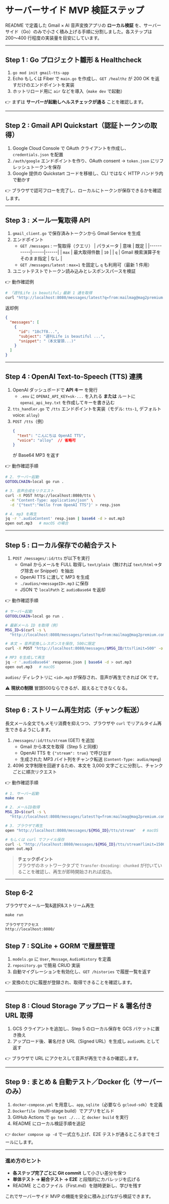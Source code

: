 # サーバーサイド MVP 検証ステップ

README で定義した Gmail × AI 音声変換アプリの **ローカル検証** を、サーバーサイド（Go）のみで小さく積み上げる手順に分割しました。各ステップは 200〜400 行程度の実装量を目安にしています。

---

## Step 1 : Go プロジェクト雛形 & Healthcheck

1. `go mod init gmail-tts-app`
2. Echo もしくは Fiber で `main.go` を作成し、`GET /healthz` が 200 OK を返すだけのエンドポイントを実装
3. ホットリロード用に `air` などを導入（`make dev` で起動）

👉 まずは **サーバーが起動しヘルスチェックが通る** ことを確認します。

---

## Step 2 : Gmail API Quickstart（認証トークンの取得）

1. Google Cloud Console で OAuth クライアントを作成し、`credentials.json` を配置
2. `/auth/google` エンドポイントを作り、OAuth consent → `token.json` にリフレッシュトークンを保存
3. Google 提供の Quickstart コードを移植し、CLI ではなく HTTP ハンドラ内で動かす

👉 ブラウザで認可フローを完了し、ローカルにトークンが保存できるかを確認します。

---

## Step 3 : メール一覧取得 API

1. `gmail_client.go` で保存済みトークンから Gmail Service を生成
2. エンドポイント
   - `GET /messages` : 一覧取得（クエリ）
     | パラメータ | 意味 | 既定 |
     |-----------|------|------|
     | `max`     | 最大取得件数            | `10` |
     | `q`       | Gmail 検索演算子をそのまま指定 | なし |
   - `GET /messages/latest` : `max=1` を固定し `q` も利用可（最新 1 件用）
3. ユニットテストでトークン読み込みとレスポンスパースを検証

👉 動作確認例
```bash
# 「週刊Life is beautiful」最新 1 通を取得
curl "http://localhost:8080/messages/latest?q=from:mailmag@mag2premium.com%20subject:%22週刊Life%20is%20beautiful%22" | jq
```
返却例
```json
{
  "messages": [
    {
      "id": "18c7f8...",
      "subject": "週刊Life is beautiful ...",
      "snippet": "（本文冒頭...)"
    }
  ]
}
```

---

## Step 4 : OpenAI Text-to-Speech (TTS) 連携

1. OpenAI ダッシュボードで **API キー** を発行
   - `.env` に `OPENAI_API_KEY=sk-...` を入れる **または** ルートに `openai_api_key.txt` を作成してキーを書き込む
2. `tts_handler.go` で `/tts` エンドポイントを実装（モデル: `tts-1`, デフォルト voice: `alloy`）
3. `POST /tts`（例）
   ```json
   {
     "text": "こんにちは OpenAI TTS",
     "voice": "alloy"  // 省略可
   }
   ```
   が Base64 MP3 を返す

👉 動作確認手順
```bash
# 2. サーバー起動
GOTOOLCHAIN=local go run .

# 3. 音声合成をリクエスト
curl -X POST http://localhost:8080/tts \
  -H "Content-Type: application/json" \
  -d '{"text":"Hello from OpenAI TTS"}' > resp.json

# 4. mp3 を再生
jq -r '.audioContent' resp.json | base64 -d > out.mp3
open out.mp3   # macOS の場合
```

---

## Step 5 : ローカル保存での結合テスト

1. `POST /messages/:id/tts` が以下を実行
   - Gmail からメールを FULL 取得し `text/plain`（無ければ `text/html`→タグ除去 or Snippet）を抽出
   - OpenAI TTS に渡して MP3 を生成
   - `./audios/<messageID>.mp3` に保存
   - JSON で `localPath` と `audioBase64` を返却

👉 動作確認手順
```bash
# サーバー起動
GOTOOLCHAIN=local go run .

# 最新メール ID を取得（例）
MSG_ID=$(curl -s \
  "http://localhost:8080/messages/latest?q=from:mailmag@mag2premium.com%20subject:%22週刊Life%20is%20beautiful%22" | jq -r '.messages[0].id')

# 本文 → 音声変換しレスポンスを保存, 500に限定
curl -X POST "http://localhost:8080/messages/$MSG_ID/tts?limit=500" -o response.json

# MP3 を生成して再生
jq -r '.audioBase64' response.json | base64 -d > out.mp3
open out.mp3   # macOS
```

`audios/` ディレクトリに `<id>.mp3` が保存され、音声が再生できれば OK です。

⚠️ **現状の制限**
冒頭500ならできるが、超えるとできなくなる。

---

## Step 6 : ストリーム再生対応（チャンク転送）

長文メール全文でもメモリ消費を抑えつつ、ブラウザや `curl` でリアルタイム再生できるようにします。

1. `/messages/:id/tts/stream` (GET) を追加
   - Gmail から本文を取得（Step 5 と同様）
   - OpenAI TTS を `{"stream": true}` で呼び出す
   - 生成された MP3 バイト列をチャンク転送 (`Content-Type: audio/mpeg`)
2. 4096 文字制限を回避するため、本文を 3,000 文字ごとに分割し、チャンクごとに順次リクエスト

👉 動作確認手順

```bash
# 1. サーバー起動
make run

# 2. メールID取得
MSG_ID=$(curl -s \
  "http://localhost:8080/messages/latest?q=from:mailmag@mag2premium.com%20subject:%22週刊Life%20is%20beautiful%22" | jq -r '.messages[0].id')

# 3. ブラウザで再生
open "http://localhost:8080/messages/${MSG_ID}/tts/stream"   # macOS

# もしくは curl でファイル保存
curl -L "http://localhost:8080/messages/${MSG_ID}/tts/stream?limit=1500" -o out.mp3
open out.mp3
```

> **チェックポイント**  
> ブラウザのネットワークタブで `Transfer-Encoding: chunked` が付いていることを確認し、再生が即時開始されれば成功。

---

## Step 6-2
ブラウザでメール一覧&選択&ストリーム再生
```
make run

ブラウザでアクセス
http://localhost:8080/
```

## Step 7 : SQLite + GORM で履歴管理

1. `models.go` に `User`, `Message`, `AudioHistory` を定義
2. `repository.go` で簡易 CRUD 実装
3. 自動マイグレーションを有効化し、`GET /histories` で履歴一覧を返す

👉 変換のたびに履歴が登録され、取得できることを確認します。

---

## Step 8 : Cloud Storage アップロード & 署名付き URL 取得

1. GCS クライアントを追加し、Step 5 のローカル保存を GCS バケットに置き換え
2. アップロード後、署名付き URL（Signed URL）を生成し `audioURL` として返す

👉 ブラウザで URL にアクセスして音声が再生できるか確認します。

---

## Step 9 : まとめ & 自動テスト／Docker 化（サーバーのみ）

1. `docker-compose.yml` を用意し、`app`, `sqlite`（必要なら `gcloud-sdk`）を定義
2. `Dockerfile`（multi-stage build）でアプリをビルド
3. GitHub Actions で `go test ./...` と `docker build` を実行
4. README にローカル検証手順を追記

👉 `docker compose up -d` で一式立ち上げ、E2E テストが通るところまでをゴールにします。

---

### 進め方のヒント

- **各ステップ完了ごとに Git commit** して小さい差分を保つ
- **単体テスト → 結合テスト → E2E** と段階的にカバレッジを広げる
- README とこのファイル（First.md）を随時更新し、学びを残す

これでサーバーサイド MVP の機能を安全に積み上げながら検証できます。 